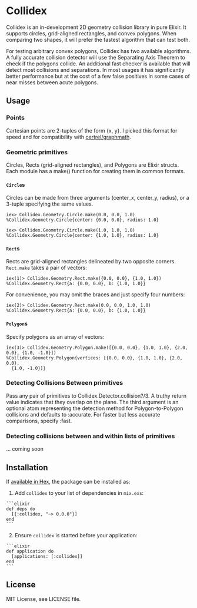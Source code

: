 # Collidex

Collidex is an in-development 2D geometry collision library in pure Elixir. It
supports circles, grid-aligned rectangles, and convex polygons. When comparing
two shapes, it will prefer the fastest algorithm that can test both.

For testing arbitrary convex polygons, Collidex has two available algorithms.
A fully accurate collision detector will use the Separating Axis Theorem to
check if the polygons collide.  An additional fast checker is available that
will detect most collisions and separations. In most usages it has significantly
better performance but at the cost of a few false positives in some cases of
near misses between acute polygons.

## Usage

### Points

Cartesian points are 2-tuples of the form {x, y}. I picked this format for
speed and for compatibility with [certrel/graphmath](https://hex.pm/packages/graphmath).

### Geometric primitives

Circles, Rects (grid-aligned rectangles), and Polygons are Elixir structs.
Each module has a make() function for creating them in common formats.

#### `Circle`s
Circles can be made from three arguments (center_x, center_y, radius), or a
3-tuple specifying the same values.

```
iex> Collidex.Geometry.Circle.make(0.0, 0.0, 1.0)
%Collidex.Geometry.Circle{center: {0.0, 0.0}, radius: 1.0}

iex> Collidex.Geometry.Circle.make(1.0, 1.0, 1.0)
%Collidex.Geometry.Circle{center: {1.0, 1.0}, radius: 1.0}
```

#### `Rect`s

Rects are grid-aligned rectangles delineated by two opposite corners.
`Rect.make` takes a pair of vectors:

```
iex(1)> Collidex.Geometry.Rect.make({0.0, 0.0}, {1.0, 1.0})
%Collidex.Geometry.Rect{a: {0.0, 0.0}, b: {1.0, 1.0}}
```

For convenience, you may omit the braces and just specify four numbers:
```
iex(2)> Collidex.Geometry.Rect.make(0.0, 0.0, 1.0, 1.0)
%Collidex.Geometry.Rect{a: {0.0, 0.0}, b: {1.0, 1.0}}
```

#### `Polygon`s

Specify polygons as an array of vectors:

```
iex(3)> Collidex.Geometry.Polygon.make([{0.0, 0.0}, {1.0, 1.0}, {2.0, 0.0}, {1.0, -1.0}])
%Collidex.Geometry.Polygon{vertices: [{0.0, 0.0}, {1.0, 1.0}, {2.0, 0.0},
  {1.0, -1.0}]}
```

### Detecting Collisions Between primitives

Pass any pair of primitives to Collidex.Detector.collision?/3. A truthy return
value indicates that they overlap on the plane. The third argument is an
optional atom representing the detection method for Polygon-to-Polygon collisions
and defaults to :accurate. For faster but less accurate comparisons, specify :fast.

### Detecting collisions between and within lists of primitives

... coming soon

## Installation

If [available in Hex](https://hex.pm/docs/publish), the package can be installed as:

  1. Add `collidex` to your list of dependencies in `mix.exs`:

    ```elixir
    def deps do
      [{:collidex, "~> 0.0.0"}]
    end
    ```

  2. Ensure `collidex` is started before your application:

    ```elixir
    def application do
      [applications: [:collidex]]
    end
    ```

## License

MIT License, see LICENSE file.
